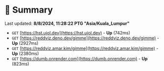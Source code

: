# 📖 Summary
Last updated: **8/8/2024, 11:28:22 PTG "Asia/Kuala_Lumpur"**

- `GET` [https://hst.ujol.dev](https://hst.ujol.dev) - **Up** (742ms)
- `GET` [https://reddviz.deno.dev/gimme](https://reddviz.deno.dev/gimme) - **Up** (2927ms)
- `GET` [https://reddviz.amar.kim/gimme](https://reddviz.amar.kim/gimme) - **Up** (2380ms)
- `GET` [https://dumb.onrender.com](https://dumb.onrender.com) - **Up** (823ms)
